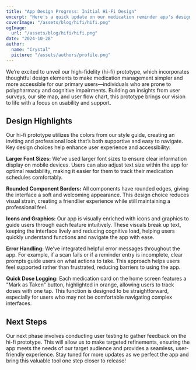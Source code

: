 ```yaml
---
title: "App Design Progress: Initial Hi-Fi Design"
excerpt: "Here's a quick update on our medication reminder app's design progress! Our hi-fi prototype emphasizes accessibility and ease of use for our target audience. "
coverImage: "/assets/blog/hifi/hifi.png"
ogImage:
  url: "/assets/blog/hifi/hifi.png"
date: "2024-10-28"
author:
  name: "Crystal"
  picture: "/assets/authors/profile.png"
---
```

We’re excited to unveil our high-fidelity (hi-fi) prototype, which incorporates thoughtful design elements to make medication management simpler and more accessible for our primary users—individuals who are prone to polypharmacy and cognitive impairments. Building on insights from user surveys, our site map, and user flow chart, this prototype brings our vision to life with a focus on usability and support.
## Design Highlights
Our hi-fi prototype utilizes the colors from our style guide, creating an inviting and professional look that’s both supportive and easy to navigate. Key design choices help enhance user experience and accessibility:

**Larger Font Sizes:** We’ve used larger font sizes to ensure clear information display on mobile devices. Users can also adjust text size within the app for optimal readability, making it easier for them to track their medication schedules comfortably.

**Rounded Component Borders:** All components have rounded edges, giving the interface a soft and welcoming appearance. This design choice reduces visual strain, creating a friendlier experience while still maintaining a professional feel.

**Icons and Graphics:** Our app is visually enriched with icons and graphics to guide users through each feature intuitively. These visuals break up text, keeping the interface lively and reducing cognitive load, helping users quickly understand functions and navigate the app with ease.

**Error Handling:** We’ve integrated helpful error messages throughout the app. For example, if a scan fails or if a reminder entry is incomplete, clear prompts guide users on what actions to take. This approach helps users feel supported rather than frustrated, reducing barriers to using the app.

**Quick Dose Logging:** Each medication card on the home screen features a "Mark as Taken" button, highlighted in orange, allowing users to track doses with one tap. This function is designed to be straightforward, especially for users who may not be comfortable navigating complex interfaces.

## Next Steps
Our next phase involves conducting user testing to gather feedback on the hi-fi prototype. This will allow us to make targeted refinements, ensuring the app meets the needs of our target audience and provides a seamless, user-friendly experience.
Stay tuned for more updates as we perfect the app and bring this valuable tool one step closer to release!
